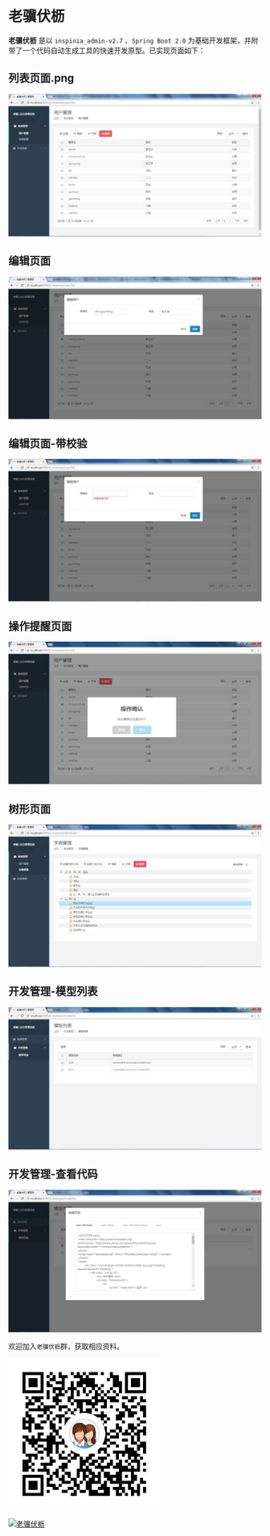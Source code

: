 # 老骥伏枥


**老骥伏枥** 是以 `inspinia_admin-v2.7` 、`Spring Boot 2.0` 为基础开发框架，并附带了一个代码自动生成工具的快速开发原型。已实现页面如下：


## 列表页面.png

![1-列表页面.png](https://github.com/laojifuli/lj/blob/master/demos/1-列表页面.png?raw=true)

## 编辑页面

![2-编辑页面.png](https://github.com/laojifuli/lj/blob/master/demos/2-编辑页面.png?raw=true)

## 编辑页面-带校验

![3-编辑页面-带校验.png](https://github.com/laojifuli/lj/blob/master/demos/3-编辑页面-带校验.png?raw=true)


## 操作提醒页面

![4-操作提醒.png](https://github.com/laojifuli/lj/blob/master/demos/4-操作提醒.png?raw=true)


## 树形页面

![5-树形页面.png](https://github.com/laojifuli/lj/blob/master/demos/5-树形页面.png?raw=true)

## 开发管理-模型列表

![6-开发-模型列表.png](https://github.com/laojifuli/lj/blob/master/demos/6-开发-模型列表.png?raw=true)

## 开发管理-查看代码

![7-开发-查看代码.png](https://github.com/laojifuli/lj/blob/master/demos/7-开发-查看代码.png?raw=true)


欢迎加入`老骥伏枥`群，获取相应资料。


![欢迎加入聊天群.png](https://github.com/laojifuli/lj/blob/master/demos/qq.png?raw=true)

[![老骥伏枥](//pub.idqqimg.com/wpa/images/group.png "老骥伏枥")](//shang.qq.com/wpa/qunwpa?idkey=4966711ae7b899639f69eaf2001db4b3f23073d3520fd78d66f81ade1d3d1c49)
